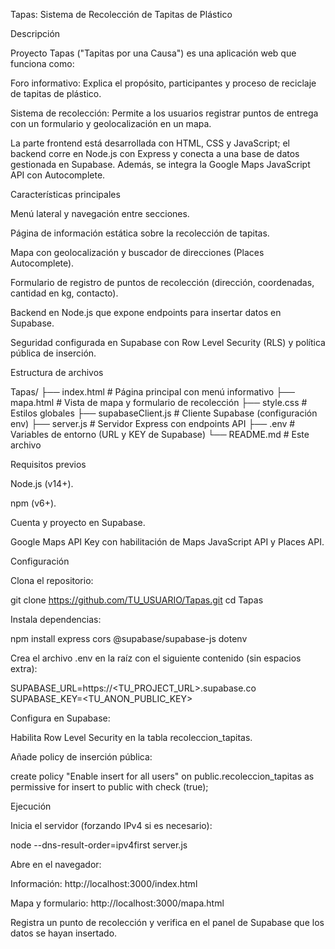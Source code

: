 Tapas: Sistema de Recolección de Tapitas de Plástico

Descripción

Proyecto Tapas ("Tapitas por una Causa") es una aplicación web que funciona como:

Foro informativo: Explica el propósito, participantes y proceso de reciclaje de tapitas de plástico.

Sistema de recolección: Permite a los usuarios registrar puntos de entrega con un formulario y geolocalización en un mapa.

La parte frontend está desarrollada con HTML, CSS y JavaScript; el backend corre en Node.js con Express y conecta a una base de datos gestionada en Supabase. Además, se integra la Google Maps JavaScript API con Autocomplete.

Características principales

Menú lateral y navegación entre secciones.

Página de información estática sobre la recolección de tapitas.

Mapa con geolocalización y buscador de direcciones (Places Autocomplete).

Formulario de registro de puntos de recolección (dirección, coordenadas, cantidad en kg, contacto).

Backend en Node.js que expone endpoints para insertar datos en Supabase.

Seguridad configurada en Supabase con Row Level Security (RLS) y política pública de inserción.

Estructura de archivos

Tapas/
├── index.html            # Página principal con menú informativo
├── mapa.html             # Vista de mapa y formulario de recolección
├── style.css             # Estilos globales
├── supabaseClient.js     # Cliente Supabase (configuración env)
├── server.js             # Servidor Express con endpoints API
├── .env                  # Variables de entorno (URL y KEY de Supabase)
└── README.md             # Este archivo

Requisitos previos

Node.js (v14+).

npm (v6+).

Cuenta y proyecto en Supabase.

Google Maps API Key con habilitación de Maps JavaScript API y Places API.

Configuración

Clona el repositorio:

git clone https://github.com/TU_USUARIO/Tapas.git
cd Tapas

Instala dependencias:

npm install express cors @supabase/supabase-js dotenv

Crea el archivo .env en la raíz con el siguiente contenido (sin espacios extra):

SUPABASE_URL=https://<TU_PROJECT_URL>.supabase.co
SUPABASE_KEY=<TU_ANON_PUBLIC_KEY>

Configura en Supabase:

Habilita Row Level Security en la tabla recoleccion_tapitas.

Añade policy de inserción pública:

create policy "Enable insert for all users"
  on public.recoleccion_tapitas
  as permissive
  for insert
  to public
  with check (true);

Ejecución

Inicia el servidor (forzando IPv4 si es necesario):

node --dns-result-order=ipv4first server.js

Abre en el navegador:

Información:  http://localhost:3000/index.html

Mapa y formulario:  http://localhost:3000/mapa.html

Registra un punto de recolección y verifica en el panel de Supabase que los datos se hayan insertado.
